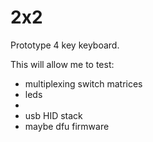 # 2x2

Prototype 4 key keyboard.

This will allow me to test:
* multiplexing switch matrices
* leds
* 
* usb HID stack
* maybe dfu firmware